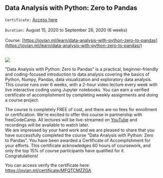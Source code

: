 ## Data Analysis with Python: Zero to Pandas

`Certificate:` [Access here](https://github.com/masedos/Data-Analysis-with-Python-Zero-to-Pandas/blob/master/certificate.pdf)
</br></br>
`Duration:` August 15, 2020 to September 26, 2020 (6 weeks)
</br></br>
Course: [https://jovian.ml/learn/data-analysis-with-python-zero-to-pandas](https://jovian.ml/learn/data-analysis-with-python-zero-to-pandas/)
</br></br>


[![](https://github.com/masedos/Data-Analysis-with-Python-Zero-to-Pandas/folder.png)](https://www.linkedin.com/in/masedos/)
<br>

"Data Analysis with Python: Zero to Pandas" is a practical, beginner-friendly and coding-focused introduction to data analysis covering the basics of Python, Numpy, Pandas, data visualization and exploratory data analysis. This course runs over 6 weeks, with a 2-hour video lecture every week with live interactive coding using Jupyter notebooks. You can earn a verified certificate of accomplishment by completing weekly assignments and doing a course project.

The course is completely FREE of cost, and there are no fees for enrollment or certification. We're excited to offer this course in partnership with freeCodeCamp. All lectures will be live-streamed on [YouTube](https://www.youtube.com/playlist?list=PLWKjhJtqVAblvI1i46ScbKV2jH1gdL7VQ) and recordings will be available to watch later.
<br>
We are impressed by your hard work and we are pleased to share that you have successfully completed the course "Data Analysis with Python: Zero to Pandas". You have been awarded a Certificate of Accomplishment for your efforts. This certificate acknowledges 60 hours of coursework, and only the top 15% of course participants have qualified for it. Congratulations!

You can access verify the certificate here: https://jovian.ml/certificate/MFQTCMZZGA

